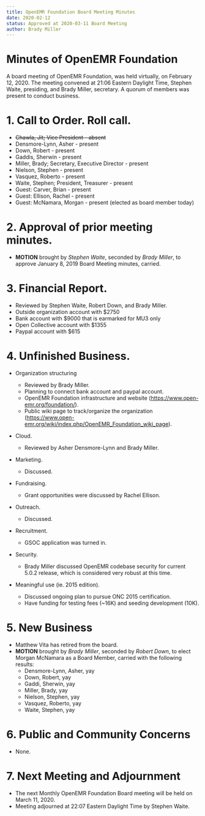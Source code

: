 ```yaml
---
title: OpenEMR Foundation Board Meeting Minutes
date: 2020-02-12
status: Approved at 2020-03-11 Board Meeting
author: Brady Miller
---
```


# Minutes of OpenEMR Foundation

A board meeting of OpenEMR Foundation, was held virtually, on February 12, 2020. The meeting
convened at 21:06 Eastern Daylight Time, Stephen Waite, presiding, and Brady Miller,
secretary. A quorum of members was present to conduct business.

# 1. Call to Order. Roll call.

- ~~Chawla, Jit; Vice President - absent~~
- Densmore-Lynn, Asher - present
- Down, Robert - present
- Gaddis, Sherwin - present
- Miller, Brady; Secretary, Executive Director - present
- Nielson, Stephen - present
- Vasquez, Roberto - present
- Waite, Stephen; President, Treasurer - present
- Guest: Carver, Brian - present
- Guest: Ellison, Rachel - present
- Guest: McNamara, Morgan - present (elected as board member today)

# 2. Approval of prior meeting minutes.

- **MOTION** brought by _Stephen Waite_, seconded by _Brady Miller_, to approve January 8, 2019 Board Meeting minutes, carried.

# 3. Financial Report.

- Reviewed by Stephen Waite, Robert Down, and Brady Miller.
- Outside organization account with $2750
- Bank account with $9000 that is earmarked for MU3 only
- Open Collective account with $1355
- Paypal account with $615

# 4. Unfinished Business.

- Organization structuring
  - Reviewed by Brady Miller.
  - Planning to connect bank account and paypal account.
  - OpenEMR Foundation infrastructure and website (https://www.open-emr.org/foundation/).
  - Public wiki page to track/organize the organization (https://www.open-emr.org/wiki/index.php/OpenEMR_Foundation_wiki_page).

- Cloud.

  - Reviewed by Asher Densmore-Lynn and Brady Miller.

- Marketing.

  - Discussed.

- Fundraising.

  - Grant opportunities were discussed by Rachel Ellison.

- Outreach.

  - Discussed.

- Recruitment.

  - GSOC application was turned in.

- Security.

  - Brady Miller discussed OpenEMR codebase security for current 5.0.2 release, which is considered very robust at this time.

- Meaningful use (ie. 2015 edition).

  - Discussed ongoing plan to pursue ONC 2015 certification.
  - Have funding for testing fees (~16K) and seeding development (10K).

# 5. New Business

- Matthew Vita has retired from the board.
- **MOTION** brought by _Brady Miller_, seconded by _Robert Down_, to elect Morgan McNamara as a Board Member, carried with the following results:
  - Densmore-Lynn, Asher, yay
  - Down, Robert, yay
  - Gaddi, Sherwin, yay
  - Miller, Brady, yay
  - Nielson, Stephen, yay
  - Vasquez, Roberto, yay
  - Waite, Stephen, yay

# 6. Public and Community Concerns

- None.

# 7. Next Meeting and Adjournment

- The next Monthly OpenEMR Foundation Board meeting will be held on March 11, 2020.
- Meeting adjourned at 22:07 Eastern Daylight Time by Stephen Waite.
